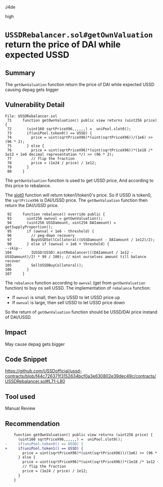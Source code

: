 J4de

high

# `USSDRebalancer.sol#getOwnValuation` return the price of DAI while expected USSD

## Summary

The `getOwnValuation` function return the price of DAI while expected USSD causing depag gets bigger

## Vulnerability Detail

```solidity
File: USSDRebalancer.sol
 71     function getOwnValuation() public view returns (uint256 price) {
 72       (uint160 sqrtPriceX96,,,,,,) =  uniPool.slot0();
 73       if(uniPool.token0() == USSD) {
 74         price = uint(sqrtPriceX96)*(uint(sqrtPriceX96))/(1e6) >> (96 * 2);
 75       } else {
 76         price = uint(sqrtPriceX96)*(uint(sqrtPriceX96))*(1e18 /* 1e12 + 1e6 decimal representation */) >> (96 * 2);
 77         // flip the fraction
 78         price = (1e24 / price) / 1e12;
 79       }
 80     }
```

The `getOwnValuation` function is used to get USSD price, And according to this price to rebalance.

The [slot0](https://docs.uniswap.org/contracts/v3/reference/core/interfaces/pool/IUniswapV3PoolState#slot0) function will return token1/token0's price. So if USSD is token0, the `sqrtPriceX96` is DAI/USSD price. The `getOwnValuation` function then return the DAI/USSD price.

```solidity
 92     function rebalance() override public {
 93       uint256 ownval = getOwnValuation();
 94       (uint256 USSDamount, uint256 DAIamount) = getSupplyProportion();
 95       if (ownval < 1e6 - threshold) {
 96         // peg-down recovery
 97         BuyUSSDSellCollateral((USSDamount - DAIamount / 1e12)/2);
 98       } else if (ownval > 1e6 + threshold) {
--skip--
104         IUSSD(USSD).mintRebalancer(((DAIamount / 1e12 - USSDamount)/2) * 99 / 100); // mint ourselves amount till balance recover
105         SellUSSDBuyCollateral();
106       }
107     }
```

The `rebalance` function according to `ownval` (get from `getOwnValuation` function) to buy os sell USSD. The implementation of `rebalance` function:

- If `ownval` is small, then buy USSD to let USSD price up
- If `ownval` is large, then sell USSD to let USSD price down

So the return of `getOwnValuation` function should be USSD/DAI price instand of DAI/USSD.

## Impact

May cause depag gets bigger

## Code Snippet

https://github.com/USSDofficial/ussd-contracts/blob/f44c726371f3152634bcf0a3e630802e39dec49c/contracts/USSDRebalancer.sol#L71-L80

## Tool used

Manual Review

## Recommendation

```diff
    function getOwnValuation() public view returns (uint256 price) {
      (uint160 sqrtPriceX96,,,,,,) =  uniPool.slot0();
-     if(uniPool.token0() == USSD) {
+     if(uniPool.token1() == USSD) {
        price = uint(sqrtPriceX96)*(uint(sqrtPriceX96))/(1e6) >> (96 * 2);
      } else {
        price = uint(sqrtPriceX96)*(uint(sqrtPriceX96))*(1e18 /* 1e12 + 1e6 decimal representation */) >> (96 * 2);
        // flip the fraction
        price = (1e24 / price) / 1e12;
      }
    }
```